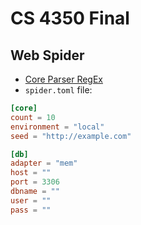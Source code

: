 # CS 4350 Final

## Web Spider 

- [Core Parser RegEx](https://play.golang.org/p/XFRQU5NGbNc)
- `spider.toml` file:
```toml
[core]
count = 10
environment = "local"
seed = "http://example.com"

[db]
adapter = "mem"
host = ""
port = 3306
dbname = ""
user = ""
pass = ""
```
